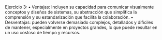 Ejercicio 3:
•	Ventajas: Incluyen su capacidad para comunicar visualmente conceptos y diseños de sistemas, su abstracción que simplifica la comprensión y su estandarización que facilita la colaboración.
•	Desventajas: pueden volverse demasiado complejos, detallados y difíciles de mantener, especialmente en proyectos grandes, lo que puede resultar en un uso costoso de tiempo y recursos.